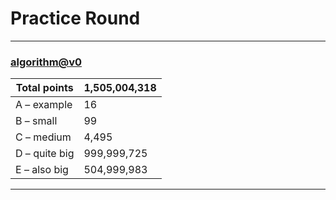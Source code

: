 # Practice Round

----

### [algorithm@v0](https://github.com/strdr4605/hashcode-2020/blob/b54246fff0625a65ec410957764c480ed99e7108/practice-round/index.js)

|Total points   | 1,505,004,318 |
|---------------|---------------|
| A – example   | 16            |
| B – small     | 99            |
| C – medium    | 4,495         |
| D – quite big | 999,999,725   |
| E – also big  | 504,999,983   |

----
